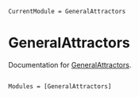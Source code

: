 ```@meta
CurrentModule = GeneralAttractors
```

# GeneralAttractors

Documentation for [GeneralAttractors](https://github.com/FedeClaudi/GeneralAttractors.jl).

```@index
```

```@autodocs
Modules = [GeneralAttractors]
```
